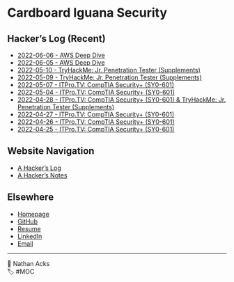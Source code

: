 # Cardboard Iguana Security

## Hacker’s Log (Recent)

* [2022-06-06 - AWS Deep Dive](log/2022-06-06-aws-deep-dive.md)
* [2022-06-05 - AWS Deep Dive](log/2022-06-05-aws-deep-dive.md)
* [2022-05-10 - TryHackMe: Jr. Penetration Tester (Supplements)](log/2022-05-10-tryhackme-jr-penetration-tester-supplements.md)
* [2022-05-09 - TryHackMe: Jr. Penetration Tester (Supplements)](log/2022-05-09-tryhackme-jr-penetration-tester-supplements.md)
* [2022-05-07 - ITPro.TV: CompTIA Security+ (SY0-601)](log/2022-05-07-itprotv-comptia-security-plus.md)
* [2022-05-04 - ITPro.TV: CompTIA Security+ (SY0-601)](log/2022-05-04-itprotv-comptia-security-plus.md)
* [2022-04-28 - ITPro.TV: CompTIA Security+ (SY0-601) & TryHackMe: Jr. Penetration Tester (Supplements)](log/2022-04-28-itprotv-comptia-security-plus-and-tryhackme-jr-penetration-tester-supplements.md)
* [2022-04-27 - ITPro.TV: CompTIA Security+ (SY0-601)](log/2022-04-27-itprotv-comptia-security-plus.md)
* [2022-04-26 - ITPro.TV: CompTIA Security+ (SY0-601)](log/2022-04-26-itprotv-comptia-security-plus.md)
* [2022-04-25 - ITPro.TV: CompTIA Security+ (SY0-601)](log/2022-04-25-itprotv-comptia-security-plus.md)

## Website Navigation

* [A Hacker’s Log](log.md)
* [A Hacker’s Notes](notes.md)

## Elsewhere

* [Homepage](https://necopinus.xyz)
* [GitHub](https://github.com/necopinus)
* [Resume](https://registry.jsonresume.org/necopinus)
* [LinkedIn](https://www.linkedin.com/in/necopinus/)
* [Email](mailto:nathan.acks@cardboard-iguana.com)

- - - -

<span aria-hidden="true">👤</span> Nathan Acks  
<span aria-hidden="true">🏷️</span> #MOC

